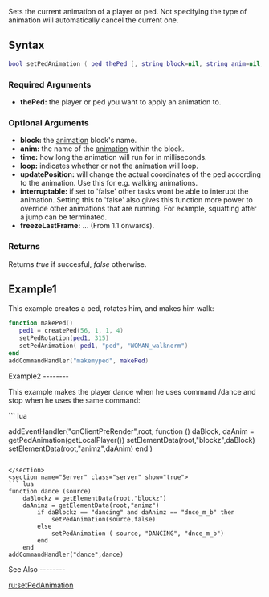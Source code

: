Sets the current animation of a player or ped. Not specifying the type of animation will automatically cancel the current one.

Syntax
------

``` lua
bool setPedAnimation ( ped thePed [, string block=nil, string anim=nil, int time=-1, bool loop=true, bool updatePosition=true, bool interruptable=true, bool freezeLastFrame = true] )
```

### Required Arguments

-   **thePed:** the player or ped you want to apply an animation to.

### Optional Arguments

-   **block:** the [animation](/docs/Animations.md "wikilink") block's name.
-   **anim:** the name of the [animation](/docs/Animations.md "wikilink") within the block.
-   **time:** how long the animation will run for in milliseconds.
-   **loop:** indicates whether or not the animation will loop.
-   **updatePosition:** will change the actual coordinates of the ped according to the animation. Use this for e.g. walking animations.
-   **interruptable:** if set to 'false' other tasks wont be able to interupt the animation. Setting this to 'false' also gives this function more power to override other animations that are running. For example, squatting after a jump can be terminated.
-   **freezeLastFrame:** ... (From 1.1 onwards).

### Returns

Returns *true* if succesful, *false* otherwise.

Example1
--------

<section name="Server" class="server" show="true">
This example creates a ped, rotates him, and makes him walk:

``` lua
function makePed()
   ped1 = createPed(56, 1, 1, 4)
   setPedRotation(ped1, 315)
   setPedAnimation( ped1, "ped", "WOMAN_walknorm")
end
addCommandHandler("makemyped", makePed)
```

</section>
Example2
--------

This example makes the player dance when he uses command /dance and stop when he uses the same command:

<section name="Client" class="client" show="true">
``` lua

addEventHandler("onClientPreRender",root,
  function ()
    daBlock, daAnim = getPedAnimation(getLocalPlayer())
    setElementData(root,"blockz",daBlock)
    setElementData(root,"animz",daAnim)
  end )
```

</section>
<section name="Server" class="server" show="true">
``` lua
function dance (source)
    daBlockz = getElementData(root,"blockz")
    daAnimz = getElementData(root,"animz")
        if daBlockz == "dancing" and daAnimz == "dnce_m_b" then
            setPedAnimation(source,false)
        else
            setPedAnimation ( source, "DANCING", "dnce_m_b")
        end
    end
addCommandHandler("dance",dance)
```

</section>
See Also
--------

[ru:setPedAnimation](/docs/ru:setPedAnimation.md "wikilink")
